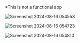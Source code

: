*This is not a functional app

![Screenshot 2024-08-16 054558](https://github.com/user-attachments/assets/1f96289a-5cce-4c59-8dd8-8ebc90b794dc)


![Screenshot 2024-08-16 054723](https://github.com/user-attachments/assets/39d58ea1-8830-46df-9d65-be9c01299434)


![Screenshot 2024-08-16 054810](https://github.com/user-attachments/assets/fc5fa5cd-d382-4463-a4ac-01bbc5c34b0f)
